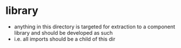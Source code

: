 # library

- anything in this directory is targeted for extraction to a component library and should be developed as such
- i.e. all imports should be a child of this dir

